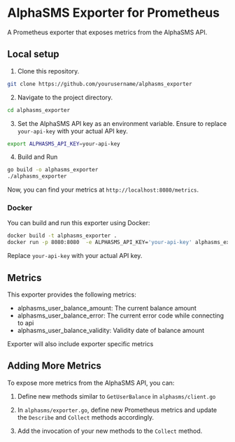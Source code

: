 # AlphaSMS Exporter for Prometheus

A Prometheus exporter that exposes metrics from the AlphaSMS API.

## Local setup

1. Clone this repository.

```sh
git clone https://github.com/yourusername/alphasms_exporter
```

2. Navigate to the project directory.

```sh
cd alphasms_exporter
```

3. Set the AlphaSMS API key as an environment variable.
   Ensure to replace `your-api-key` with your actual API key.
   
```sh
export ALPHASMS_API_KEY=your-api-key
```

4. Build and Run

```sh
go build -o alphasms_exporter
./alphasms_exporter
```

Now, you can find your metrics at `http://localhost:8080/metrics`.

### Docker

You can build and run this exporter using Docker:

```sh
docker build -t alphasms_exporter .
docker run -p 8080:8080  -e ALPHASMS_API_KEY='your-api-key' alphasms_exporter
```

Replace `your-api-key` with your actual API key.

## Metrics

This exporter provides the following metrics:

- alphasms_user_balance_amount: The current balance amount
- alphasms_user_balance_error: The current error code while connecting to api
- alphasms_user_balance_validity: Validity date of balance amount

Exporter will also include exporter specific metrics

## Adding More Metrics

To expose more metrics from the AlphaSMS API, you can:

1. Define new methods similar to `GetUserBalance` in `alphasms/client.go`

2. In `alphasms/exporter.go`, define new Prometheus metrics and update the `Describe` and `Collect` methods accordingly.

3. Add the invocation of your new methods to the `Collect` method.
